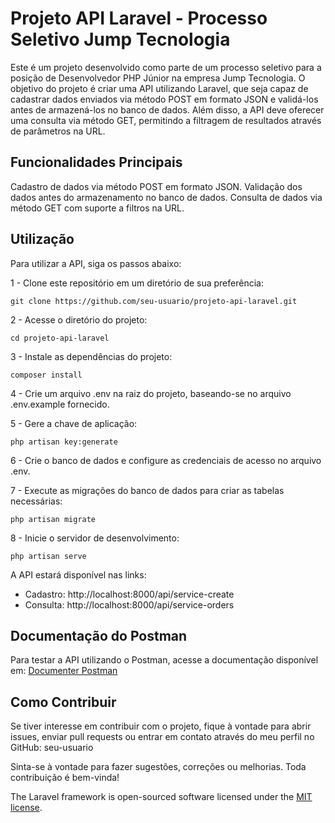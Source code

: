 # Projeto API Laravel - Processo Seletivo Jump Tecnologia
Este é um projeto desenvolvido como parte de um processo seletivo para a posição de Desenvolvedor PHP Júnior na empresa Jump Tecnologia. O objetivo do projeto é criar uma API utilizando Laravel, que seja capaz de cadastrar dados enviados via método POST em formato JSON e validá-los antes de armazená-los no banco de dados. Além disso, a API deve oferecer uma consulta via método GET, permitindo a filtragem de resultados através de parâmetros na URL.

## Funcionalidades Principais
Cadastro de dados via método POST em formato JSON.
Validação dos dados antes do armazenamento no banco de dados.
Consulta de dados via método GET com suporte a filtros na URL.

## Utilização
Para utilizar a API, siga os passos abaixo:

1 - Clone este repositório em um diretório de sua preferência:
```shell
git clone https://github.com/seu-usuario/projeto-api-laravel.git
```
2 - Acesse o diretório do projeto:
```shell
cd projeto-api-laravel
```
3 - Instale as dependências do projeto:
```shell
composer install
```
4 - Crie um arquivo .env na raiz do projeto, baseando-se no arquivo .env.example fornecido.

5 - Gere a chave de aplicação:
```shell
php artisan key:generate
```
6 - Crie o banco de dados e configure as credenciais de acesso no arquivo .env.

7 - Execute as migrações do banco de dados para criar as tabelas necessárias:
```shell
php artisan migrate
```
8 - Inicie o servidor de desenvolvimento:
```shell
php artisan serve
```
A API estará disponível nas links:
* Cadastro: http://localhost:8000/api/service-create 
* Consulta: http://localhost:8000/api/service-orders

## Documentação do Postman
Para testar a API utilizando o Postman, acesse a documentação disponível em: [Documenter Postman](https://documenter.getpostman.com/view/27609426/2s93m5zh2w#intro)

## Como Contribuir
Se tiver interesse em contribuir com o projeto, fique à vontade para abrir issues, enviar pull requests ou entrar em contato através do meu perfil no GitHub: seu-usuario

Sinta-se à vontade para fazer sugestões, correções ou melhorias. Toda contribuição é bem-vinda!



The Laravel framework is open-sourced software licensed under the [MIT license](https://opensource.org/licenses/MIT).
